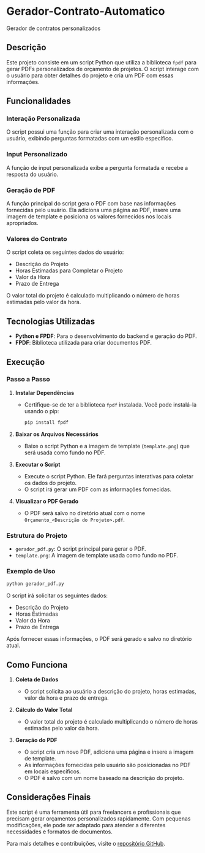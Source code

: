 # Gerador-Contrato-Automatico

Gerador de contratos personalizados

## Descrição

Este projeto consiste em um script Python que utiliza a biblioteca `fpdf` para gerar PDFs personalizados de orçamento de projetos. O script interage com o usuário para obter detalhes do projeto e cria um PDF com essas informações.

## Funcionalidades

### Interação Personalizada
O script possui uma função para criar uma interação personalizada com o usuário, exibindo perguntas formatadas com um estilo específico.

### Input Personalizado
A função de input personalizada exibe a pergunta formatada e recebe a resposta do usuário.

### Geração de PDF
A função principal do script gera o PDF com base nas informações fornecidas pelo usuário. Ela adiciona uma página ao PDF, insere uma imagem de template e posiciona os valores fornecidos nos locais apropriados.

### Valores do Contrato
O script coleta os seguintes dados do usuário:
- Descrição do Projeto
- Horas Estimadas para Completar o Projeto
- Valor da Hora
- Prazo de Entrega

O valor total do projeto é calculado multiplicando o número de horas estimadas pelo valor da hora.

## Tecnologias Utilizadas

- **Python e FPDF**: Para o desenvolvimento do backend e geração do PDF.
- **FPDF**: Biblioteca utilizada para criar documentos PDF.

## Execução

### Passo a Passo

1. **Instalar Dependências**
   - Certifique-se de ter a biblioteca `fpdf` instalada. Você pode instalá-la usando o pip:
     ```bash
     pip install fpdf
     ```

2. **Baixar os Arquivos Necessários**
   - Baixe o script Python e a imagem de template (`template.png`) que será usada como fundo no PDF.

3. **Executar o Script**
   - Execute o script Python. Ele fará perguntas interativas para coletar os dados do projeto.
   - O script irá gerar um PDF com as informações fornecidas.

4. **Visualizar o PDF Gerado**
   - O PDF será salvo no diretório atual com o nome `Orçamento_<Descrição do Projeto>.pdf`.

### Estrutura do Projeto

- `gerador_pdf.py`: O script principal para gerar o PDF.
- `template.png`: A imagem de template usada como fundo no PDF.

### Exemplo de Uso

```bash
python gerador_pdf.py
```

O script irá solicitar os seguintes dados:
- Descrição do Projeto
- Horas Estimadas
- Valor da Hora
- Prazo de Entrega

Após fornecer essas informações, o PDF será gerado e salvo no diretório atual.

## Como Funciona

1. **Coleta de Dados**
   - O script solicita ao usuário a descrição do projeto, horas estimadas, valor da hora e prazo de entrega.
   
2. **Cálculo do Valor Total**
   - O valor total do projeto é calculado multiplicando o número de horas estimadas pelo valor da hora.

3. **Geração do PDF**
   - O script cria um novo PDF, adiciona uma página e insere a imagem de template.
   - As informações fornecidas pelo usuário são posicionadas no PDF em locais específicos.
   - O PDF é salvo com um nome baseado na descrição do projeto.

## Considerações Finais

Este script é uma ferramenta útil para freelancers e profissionais que precisam gerar orçamentos personalizados rapidamente. Com pequenas modificações, ele pode ser adaptado para atender a diferentes necessidades e formatos de documentos.

Para mais detalhes e contribuições, visite o [repositório GitHub](https://github.com/seuusuario/gerador_pdf_orcamento).
